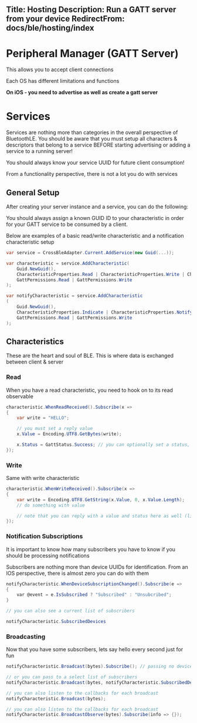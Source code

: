 Title: Hosting
Description: Run a GATT server from your device
RedirectFrom: docs/ble/hosting/index
---
# Peripheral Manager (GATT Server)

This allows you to accept client connections

Each OS has different limitations and functions

**On iOS - you need to advertise as well as create a gatt server**

# Services

Services are nothing more than categories in the overall perspective of BluetoothLE.  You should be aware that
you must setup all characters & descriptors that belong to a service BEFORE starting advertising or adding a service
to a running server!

You should always know your service UUID for future client consumption!

From a functionality perspective, there is not a lot you do with services

## General Setup

After creating your server instance and a service, you can do the following:

You should always assign a known GUID ID to your characteristic in order for your GATT service to be consumed by a client.

Below are examples of a basic read/write characteristic and a notification characteristic setup

```csharp
var service = CrossBleAdapter.Current.AddService(new Guid(...));

var characteristic = service.AddCharacteristic(
    Guid.NewGuid(),
    CharacteristicProperties.Read | CharacteristicProperties.Write | CharacteristicProperties.WriteWithoutResponse,
    GattPermissions.Read | GattPermissions.Write
);

var notifyCharacteristic = service.AddCharacteristic
(
    Guid.NewGuid(),
    CharacteristicProperties.Indicate | CharacteristicProperties.Notify,
    GattPermissions.Read | GattPermissions.Write
);

```

## Characteristics

These are the heart and soul of BLE.  This is where data is exchanged between client & server


### Read

When you have a read characteristic, you need to hook on to its read observable

```csharp
characteristic.WhenReadReceived().Subscribe(x =>
{
    var write = "HELLO";

    // you must set a reply value
    x.Value = Encoding.UTF8.GetBytes(write);

    x.Status = GattStatus.Success; // you can optionally set a status, but it defaults to Success
});
```

### Write

Same with write characteristic

```csharp
characteristic.WhenWriteReceived().Subscribe(x =>
{
    var write = Encoding.UTF8.GetString(x.Value, 0, x.Value.Length);
    // do something with value

    // note that you can reply with a value and status here as well (like a read)
});
```

### Notification Subscriptions

It is important to know how many subscribers you have to know if you should be processing notifications 

Subscribers are nothing more than device UUIDs for identification.  From an IOS perspective, there is almost zero you can do with them

```csharp
notifyCharacteristic.WhenDeviceSubscriptionChanged().Subscribe(e =>
{
    var @event = e.IsSubscribed ? "Subscribed" : "Unsubcribed";
}

// you can also see a current list of subscribers

notifyCharacteristic.SubscribedDevices
```

### Broadcasting

Now that you have some subscribers, lets say hello every second just for fun
```csharp
notifyCharacteristic.Broadcast(bytes).Subscribe(); // passing no devices will cause a mass broadcast

// or you can pass to a select list of subscribers
notifyCharacteristic.Broadcast(bytes, notifyCharacteristic.SubscribedDevices.First());

// you can also listen to the callbacks for each broadcast
notifyCharacteristic.Broadcast(bytes);

// you can also listen to the callbacks for each broadcast
notifyCharacteristic.BroadcastObserve(bytes).Subscribe(info => {});
```